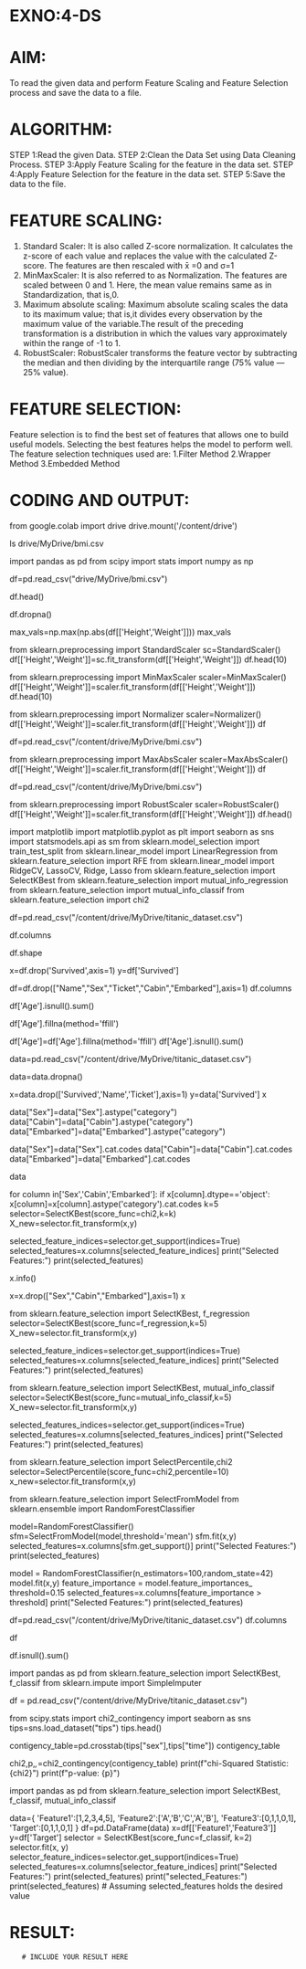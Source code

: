 # EXNO:4-DS
# AIM:
To read the given data and perform Feature Scaling and Feature Selection process and save the
data to a file.

# ALGORITHM:
STEP 1:Read the given Data.
STEP 2:Clean the Data Set using Data Cleaning Process.
STEP 3:Apply Feature Scaling for the feature in the data set.
STEP 4:Apply Feature Selection for the feature in the data set.
STEP 5:Save the data to the file.

# FEATURE SCALING:
1. Standard Scaler: It is also called Z-score normalization. It calculates the z-score of each value and replaces the value with the calculated Z-score. The features are then rescaled with x̄ =0 and σ=1
2. MinMaxScaler: It is also referred to as Normalization. The features are scaled between 0 and 1. Here, the mean value remains same as in Standardization, that is,0.
3. Maximum absolute scaling: Maximum absolute scaling scales the data to its maximum value; that is,it divides every observation by the maximum value of the variable.The result of the preceding transformation is a distribution in which the values vary approximately within the range of -1 to 1.
4. RobustScaler: RobustScaler transforms the feature vector by subtracting the median and then dividing by the interquartile range (75% value — 25% value).

# FEATURE SELECTION:
Feature selection is to find the best set of features that allows one to build useful models. Selecting the best features helps the model to perform well.
The feature selection techniques used are:
1.Filter Method
2.Wrapper Method
3.Embedded Method

# CODING AND OUTPUT:
from google.colab import drive
drive.mount('/content/drive')

ls drive/MyDrive/bmi.csv

import pandas as pd
from scipy import stats
import numpy as np

df=pd.read_csv("drive/MyDrive/bmi.csv")

df.head()

df.dropna()

max_vals=np.max(np.abs(df[['Height','Weight']]))
max_vals

from sklearn.preprocessing import StandardScaler
sc=StandardScaler()
df[['Height','Weight']]=sc.fit_transform(df[['Height','Weight']])
df.head(10)

from sklearn.preprocessing import MinMaxScaler
scaler=MinMaxScaler()
df[['Height','Weight']]=scaler.fit_transform(df[['Height','Weight']])
df.head(10)

from sklearn.preprocessing import Normalizer
scaler=Normalizer()
df[['Height','Weight']]=scaler.fit_transform(df[['Height','Weight']])
df

df=pd.read_csv("/content/drive/MyDrive/bmi.csv")

from sklearn.preprocessing import MaxAbsScaler
scaler=MaxAbsScaler()
df[['Height','Weight']]=scaler.fit_transform(df[['Height','Weight']])
df

df=pd.read_csv("/content/drive/MyDrive/bmi.csv")

from sklearn.preprocessing import RobustScaler
scaler=RobustScaler()
df[['Height','Weight']]=scaler.fit_transform(df[['Height','Weight']])
df.head()

import matplotlib
import matplotlib.pyplot as plt
import seaborn as sns
import statsmodels.api as sm
from sklearn.model_selection import train_test_split
from sklearn.linear_model import LinearRegression
from sklearn.feature_selection import RFE
from sklearn.linear_model import RidgeCV, LassoCV, Ridge, Lasso
from sklearn.feature_selection import SelectKBest
from sklearn.feature_selection import mutual_info_regression
from sklearn.feature_selection import mutual_info_classif
from sklearn.feature_selection import chi2

df=pd.read_csv("/content/drive/MyDrive/titanic_dataset.csv")

df.columns

df.shape

x=df.drop('Survived',axis=1)
y=df['Survived']

df=df.drop(["Name","Sex","Ticket","Cabin","Embarked"],axis=1)
df.columns

df['Age'].isnull().sum()


df['Age'].fillna(method='ffill')

df['Age']=df['Age'].fillna(method='ffill')
df['Age'].isnull().sum()

data=pd.read_csv("/content/drive/MyDrive/titanic_dataset.csv")

data=data.dropna()

x=data.drop(['Survived','Name','Ticket'],axis=1)
y=data['Survived']
x

data["Sex"]=data["Sex"].astype("category")
data["Cabin"]=data["Cabin"].astype("category")
data["Embarked"]=data["Embarked"].astype("category")

data["Sex"]=data["Sex"].cat.codes
data["Cabin"]=data["Cabin"].cat.codes
data["Embarked"]=data["Embarked"].cat.codes

data

for column in['Sex','Cabin','Embarked']:
   if x[column].dtype=='object':
             x[column]=x[column].astype('category').cat.codes
k=5
selector=SelectKBest(score_func=chi2,k=k)
X_new=selector.fit_transform(x,y)

selected_feature_indices=selector.get_support(indices=True)
selected_features=x.columns[selected_feature_indices]
print("Selected Features:")
print(selected_features)

x.info()

x=x.drop(["Sex","Cabin","Embarked"],axis=1)
x

from sklearn.feature_selection import SelectKBest, f_regression
selector=SelectKBest(score_func=f_regression,k=5)
X_new=selector.fit_transform(x,y)

selected_feature_indices=selector.get_support(indices=True)
selected_features=x.columns[selected_feature_indices]
print("Selected Features:")
print(selected_features)

from sklearn.feature_selection import SelectKBest, mutual_info_classif
selector=SelectKBest(score_func=mutual_info_classif,k=5)
X_new=selector.fit_transform(x,y)

selected_features_indices=selector.get_support(indices=True)
selected_features=x.columns[selected_features_indices]
print("Selected Features:")
print(selected_features)

from sklearn.feature_selection import SelectPercentile,chi2
selector=SelectPercentile(score_func=chi2,percentile=10)
x_new=selector.fit_transform(x,y)

from sklearn.feature_selection import SelectFromModel
from sklearn.ensemble import RandomForestClassifier

model=RandomForestClassifier()
sfm=SelectFromModel(model,threshold='mean')
sfm.fit(x,y)
selected_features=x.columns[sfm.get_support()]
print("Selected Features:")
print(selected_features)

model = RandomForestClassifier(n_estimators=100,random_state=42)
model.fit(x,y)
feature_importance = model.feature_importances_
threshold=0.15
selected_features=x.columns[feature_importance > threshold]
print("Selected Features:")
print(selected_features)

df=pd.read_csv("/content/drive/MyDrive/titanic_dataset.csv")
df.columns

df

df.isnull().sum()

import pandas as pd
from sklearn.feature_selection import SelectKBest, f_classif
from sklearn.impute import SimpleImputer

df = pd.read_csv("/content/drive/MyDrive/titanic_dataset.csv")

from scipy.stats import chi2_contingency
import seaborn as sns
tips=sns.load_dataset("tips")
tips.head()

contigency_table=pd.crosstab(tips["sex"],tips["time"])
contigency_table

chi2,p,_,_=chi2_contingency(contigency_table)
print(f"chi-Squared Statistic: {chi2}")
print(f"p-value: {p}")

import pandas as pd
from sklearn.feature_selection import SelectKBest, f_classif, mutual_info_classif

  data={
'Feature1':[1,2,3,4,5],
'Feature2':['A','B','C','A','B'],
'Feature3':[0,1,1,0,1],
'Target':[0,1,1,0,1]
}
df=pd.DataFrame(data)
x=df[['Feature1','Feature3']]
y=df['Target']
selector = SelectKBest(score_func=f_classif, k=2)
selector.fit(x, y)
selector_feature_indices=selector.get_support(indices=True)
selected_features=x.columns[selector_feature_indices]
print("Selected Features:")
print(selected_features)
print("selected_Features:")
print(selected_features) # Assuming selected_features holds the desired value
# RESULT:
       # INCLUDE YOUR RESULT HERE
